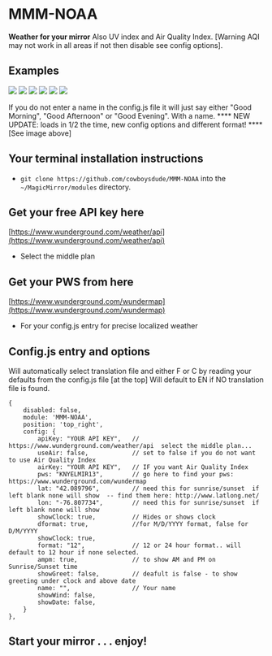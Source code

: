 # MMM-NOAA

**Weather for your mirror**
  Also UV index and Air Quality Index.  [Warning AQI may not work in all areas if not then disable see config options].

## Examples

![](en.png) ![](fr.png) ![](es.png) ![](sv.png) ![](de.png) ![](cn.png)

If you do not enter a name in the config.js file it will just say either "Good Morning", "Good Afternoon" or "Good Evening".  With a name.  **** NEW UPDATE:  loads in 1/2 the time, new config options and different format! **** [See image above]

## Your terminal installation instructions

* `git clone https://github.com/cowboysdude/MMM-NOAA` into the `~/MagicMirror/modules` directory.

## Get your free API key here

 [https://www.wunderground.com/weather/api](https://www.wunderground.com/weather/api)

* Select the middle plan

## Get your PWS from here


 [https://www.wunderground.com/wundermap](https://www.wunderground.com/wundermap)
 
* For your config.js entry for precise localized weather 


## Config.js entry and options

Will automatically select translation file and either F or C by reading your defaults from the config.js file [at the top]
Will default to EN if NO translation file is found.

    {
        disabled: false,
        module: 'MMM-NOAA',
        position: 'top_right',
        config: {
            apiKey: "YOUR API KEY",   // https://www.wunderground.com/weather/api  select the middle plan... 
            useAir: false,            // set to false if you do not want to use Air Quality Index
            airKey: "YOUR API KEY",   // IF you want Air Quality Index
            pws: "KNYELMIR13",        // go here to find your pws: https://www.wunderground.com/wundermap
            lat: "42.089796",         // need this for sunrise/sunset  if left blank none will show  -- find them here: http://www.latlong.net/
            lon: "-76.807734",        // need this for sunrise/sunset  if left blank none will show
            showClock: true,          // Hides or shows clock
            dformat: true,            //for M/D/YYYY format, false for D/M/YYYY
            showClock: true,
            format: "12",             // 12 or 24 hour format.. will default to 12 hour if none selected.
            ampm: true,               // to show AM and PM on Sunrise/Sunset time
            showGreet: false,         // deafult is false - to show greeting under clock and above date
            name: "",                 // Your name
            showWind: false,
            showDate: false,
        }
    },

## Start your mirror . . . enjoy! 
